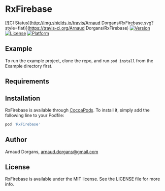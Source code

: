 # RxFirebase

[![CI Status](http://img.shields.io/travis/Arnaud Dorgans/RxFirebase.svg?style=flat)](https://travis-ci.org/Arnaud Dorgans/RxFirebase)
[![Version](https://img.shields.io/cocoapods/v/RxFirebase.svg?style=flat)](http://cocoapods.org/pods/RxFirebase)
[![License](https://img.shields.io/cocoapods/l/RxFirebase.svg?style=flat)](http://cocoapods.org/pods/RxFirebase)
[![Platform](https://img.shields.io/cocoapods/p/RxFirebase.svg?style=flat)](http://cocoapods.org/pods/RxFirebase)

## Example

To run the example project, clone the repo, and run `pod install` from the Example directory first.

## Requirements

## Installation

RxFirebase is available through [CocoaPods](http://cocoapods.org). To install
it, simply add the following line to your Podfile:

```ruby
pod 'RxFirebase'
```

## Author

Arnaud Dorgans, arnaud.dorgans@gmail.com

## License

RxFirebase is available under the MIT license. See the LICENSE file for more info.
